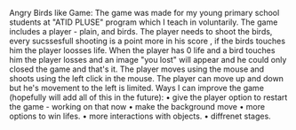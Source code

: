 Angry Birds like Game:
The game was made for my young primary school students at "ATID PLUSE" program which I teach in voluntarily. The game includes a player - plain, and birds. The player needs to shoot the birds, every sucssesfull shooting is a point more in his score , if the birds touches him the player loosses life. When the player has 0 life and a bird touches him the player losses and an image "you lost" will appear and he could only closed the game and that's it.
The player moves using the mouse and shoots using the left click in the mouse. The player can move up and down but he's movement to the left is limited.
Ways I can improve the game (hopefully will add all of this in the future):
•	give the player option to restart the game - working on that now
•	make the background move
•	more options to win lifes.
•	more interactions with objects.
•	diffrenet stages.
